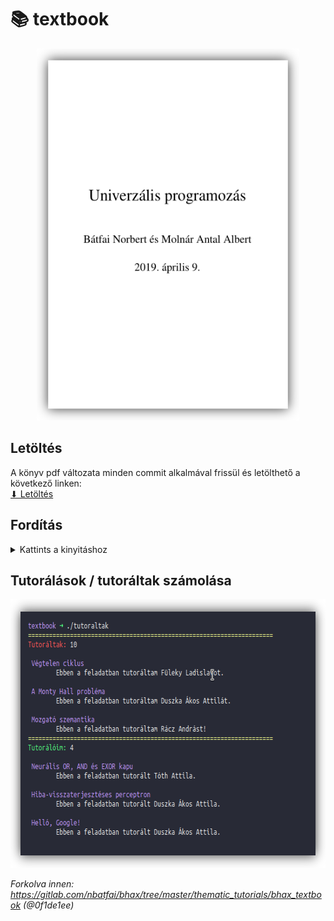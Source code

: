 # 📚 textbook

<!--
[![Build Status](https://travis-ci.org/krook1024/textbook.png?branch=master)](https://travis-ci.org/krook1024/textbook)
-->

<p align="center">
  <img width="420" height="595" src="pictures/firstPage.png">
</p>

## Letöltés

A könyv pdf változata minden commit alkalmával frissül és letölthető a következő linken:  
[⬇ Letöltés](https://github.com/krook1024/textbook/releases)

## Fordítás

<details>
<summary>Kattints a kinyitáshoz</summary>

- Ubuntu:
```bash
sudo apt install -y docbook docbook-xml docbook-xsl xsltproc build-essential dblatex graphviz texlive-lang-european
make
```

- Arch Linux:
```bash
sudo pacman -Sy --needed --noconfirm dblatex graphviz texlive-langextra texlive-science docbook-xsl docbook-xml
make
```

</details>

## Tutorálások / tutoráltak számolása

<p align="center">
	<img width="630" height="430" src="pictures/tutoraltak.png">
</p>

*Forkolva innen: https://gitlab.com/nbatfai/bhax/tree/master/thematic_tutorials/bhax_textbook (@0f1de1ee)*
